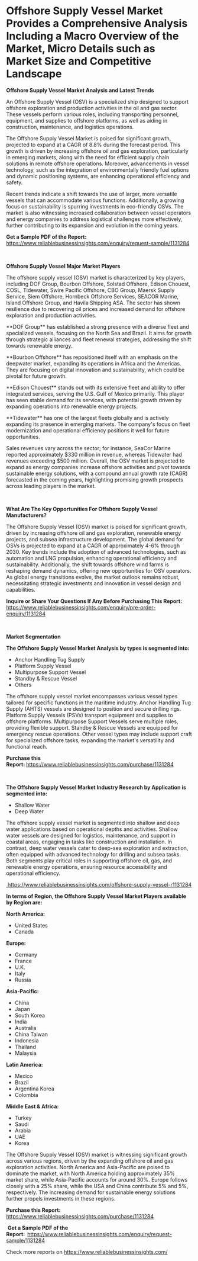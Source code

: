 <p><h1>Offshore Supply Vessel Market Provides a Comprehensive Analysis Including a Macro Overview of the Market, Micro Details such as Market Size and Competitive Landscape</h1></p><p><strong>Offshore Supply Vessel Market Analysis and Latest Trends</strong></p>
<p><p>An Offshore Supply Vessel (OSV) is a specialized ship designed to support offshore exploration and production activities in the oil and gas sector. These vessels perform various roles, including transporting personnel, equipment, and supplies to offshore platforms, as well as aiding in construction, maintenance, and logistics operations. </p><p>The Offshore Supply Vessel Market is poised for significant growth, projected to expand at a CAGR of 8.8% during the forecast period. This growth is driven by increasing offshore oil and gas exploration, particularly in emerging markets, along with the need for efficient supply chain solutions in remote offshore operations. Moreover, advancements in vessel technology, such as the integration of environmentally friendly fuel options and dynamic positioning systems, are enhancing operational efficiency and safety.</p><p>Recent trends indicate a shift towards the use of larger, more versatile vessels that can accommodate various functions. Additionally, a growing focus on sustainability is spurring investments in eco-friendly OSVs. The market is also witnessing increased collaboration between vessel operators and energy companies to address logistical challenges more effectively, further contributing to its expansion and evolution in the coming years.</p></p>
<p><strong>Get a Sample PDF of the Report:&nbsp;</strong> <a href="https://www.reliablebusinessinsights.com/enquiry/request-sample/1131284?utm_campaign=2757&utm_medium=2&utm_source=Github&utm_content=ia&utm_term=30032025&utm_id=offshore-supply-vessel">https://www.reliablebusinessinsights.com/enquiry/request-sample/1131284</a></p>
<p>&nbsp;</p>
<p><strong>Offshore Supply Vessel Major Market Players</strong></p>
<p><p>The offshore supply vessel (OSV) market is characterized by key players, including DOF Group, Bourbon Offshore, Solstad Offshore, Edison Chouest, COSL, Tidewater, Swire Pacific Offshore, CBO Group, Maersk Supply Service, Siem Offshore, Hornbeck Offshore Services, SEACOR Marine, Island Offshore Group, and Havila Shipping ASA. The sector has shown resilience due to recovering oil prices and increased demand for offshore exploration and production activities.</p><p>**DOF Group** has established a strong presence with a diverse fleet and specialized vessels, focusing on the North Sea and Brazil. It aims for growth through strategic alliances and fleet renewal strategies, addressing the shift towards renewable energy.</p><p>**Bourbon Offshore** has repositioned itself with an emphasis on the deepwater market, expanding its operations in Africa and the Americas. They are focusing on digital innovation and sustainability, which could be pivotal for future growth.</p><p>**Edison Chouest** stands out with its extensive fleet and ability to offer integrated services, serving the U.S. Gulf of Mexico primarily. This player has seen stable demand for its services, with potential growth driven by expanding operations into renewable energy projects.</p><p>**Tidewater** has one of the largest fleets globally and is actively expanding its presence in emerging markets. The company's focus on fleet modernization and operational efficiency positions it well for future opportunities.</p><p>Sales revenues vary across the sector; for instance, SeaCor Marine reported approximately $330 million in revenue, whereas Tidewater had revenues exceeding $500 million. Overall, the OSV market is projected to expand as energy companies increase offshore activities and pivot towards sustainable energy solutions, with a compound annual growth rate (CAGR) forecasted in the coming years, highlighting promising growth prospects across leading players in the market.</p></p>
<p>&nbsp;</p>
<p><strong>What Are The Key Opportunities For Offshore Supply Vessel Manufacturers?</strong></p>
<p><p>The Offshore Supply Vessel (OSV) market is poised for significant growth, driven by increasing offshore oil and gas exploration, renewable energy projects, and subsea infrastructure development. The global demand for OSVs is projected to expand at a CAGR of approximately 4-6% through 2030. Key trends include the adoption of advanced technologies, such as automation and LNG propulsion, enhancing operational efficiency and sustainability. Additionally, the shift towards offshore wind farms is reshaping demand dynamics, offering new opportunities for OSV operators. As global energy transitions evolve, the market outlook remains robust, necessitating strategic investments and innovation in vessel design and capabilities.</p></p>
<p><strong>Inquire or Share Your Questions If Any Before Purchasing This Report:</strong> <a href="https://www.reliablebusinessinsights.com/enquiry/pre-order-enquiry/1131284?utm_campaign=2757&utm_medium=2&utm_source=Github&utm_content=ia&utm_term=30032025&utm_id=offshore-supply-vessel">https://www.reliablebusinessinsights.com/enquiry/pre-order-enquiry/1131284</a></p>
<p>&nbsp;</p>
<p><strong>Market Segmentation</strong></p>
<p><strong>The Offshore Supply Vessel Market Analysis by types is segmented into:</strong></p>
<p><ul><li>Anchor Handling Tug Supply</li><li>Platform Supply Vessel</li><li>Multipurpose Support Vessel</li><li>Standby & Rescue Vessel</li><li>Others</li></ul></p>
<p><p>The offshore supply vessel market encompasses various vessel types tailored for specific functions in the maritime industry. Anchor Handling Tug Supply (AHTS) vessels are designed to position and secure drilling rigs. Platform Supply Vessels (PSVs) transport equipment and supplies to offshore platforms. Multipurpose Support Vessels serve multiple roles, providing flexible support. Standby & Rescue Vessels are equipped for emergency rescue operations. Other vessel types may include support craft for specialized offshore tasks, expanding the market's versatility and functional reach.</p></p>
<p><strong>Purchase this Report:&nbsp;</strong><a href="https://www.reliablebusinessinsights.com/purchase/1131284?utm_campaign=2757&utm_medium=2&utm_source=Github&utm_content=ia&utm_term=30032025&utm_id=offshore-supply-vessel">https://www.reliablebusinessinsights.com/purchase/1131284</a></p>
<p>&nbsp;</p>
<p><strong>The Offshore Supply Vessel Market Industry Research by Application is segmented into:</strong></p>
<p><ul><li>Shallow Water</li><li>Deep Water</li></ul></p>
<p><p>The offshore supply vessel market is segmented into shallow and deep water applications based on operational depths and activities. Shallow water vessels are designed for logistics, maintenance, and support in coastal areas, engaging in tasks like construction and installation. In contrast, deep water vessels cater to deep-sea exploration and extraction, often equipped with advanced technology for drilling and subsea tasks. Both segments play critical roles in supporting offshore oil, gas, and renewable energy operations, ensuring resource accessibility and operational efficiency.</p></p>
<p><a href="https://www.reliablebusinessinsights.com/offshore-supply-vessel-r1131284?utm_campaign=2757&utm_medium=2&utm_source=Github&utm_content=ia&utm_term=30032025&utm_id=offshore-supply-vessel">&nbsp;https://www.reliablebusinessinsights.com/offshore-supply-vessel-r1131284</a></p>
<p><strong>In terms of Region, the Offshore Supply Vessel Market Players available by Region are:</strong></p>
<p>
    <p> <strong> North America: </strong>
        <ul>
            <li>United States</li>
            <li>Canada</li>
        </ul>
        </p> 
    <p> <strong> Europe: </strong>
        <ul>
            <li>Germany</li>
            <li>France</li>
            <li>U.K.</li>
            <li>Italy</li>
            <li>Russia</li>
        </ul>
        </p> 
    <p> <strong> Asia-Pacific: </strong>
        <ul>
            <li>China</li>
            <li>Japan</li>
            <li>South Korea</li>
            <li>India</li>
            <li>Australia</li>
            <li>China Taiwan</li>
            <li>Indonesia</li>
            <li>Thailand</li>
            <li>Malaysia</li>
        </ul>
        </p> 
    <p> <strong> Latin America: </strong>
        <ul>
            <li>Mexico</li>
            <li>Brazil</li>
            <li>Argentina Korea</li>
            <li>Colombia</li>
        </ul>
        </p> 
    <p> <strong> Middle East & Africa: </strong>
        <ul>
            <li>Turkey</li>
            <li>Saudi</li>
            <li>Arabia</li>
            <li>UAE</li>
            <li>Korea</li>
        </ul>
    </p>
    </p>
<p><p>The Offshore Supply Vessel (OSV) market is witnessing significant growth across various regions, driven by the expanding offshore oil and gas exploration activities. North America and Asia-Pacific are poised to dominate the market, with North America holding approximately 35% market share, while Asia-Pacific accounts for around 30%. Europe follows closely with a 25% share, while the USA and China contribute 5% and 5%, respectively. The increasing demand for sustainable energy solutions further propels investments in these regions.</p></p>
<p><strong>Purchase this Report: </strong><a href="https://www.reliablebusinessinsights.com/purchase/1131284?utm_campaign=2757&utm_medium=2&utm_source=Github&utm_content=ia&utm_term=30032025&utm_id=offshore-supply-vessel">https://www.reliablebusinessinsights.com/purchase/1131284</a></p>
<p>&nbsp;<strong>Get a Sample PDF of the Report:&nbsp;&nbsp;</strong><a href="https://www.reliablebusinessinsights.com/enquiry/request-sample/1131284?utm_campaign=2757&utm_medium=2&utm_source=Github&utm_content=ia&utm_term=30032025&utm_id=offshore-supply-vessel">https://www.reliablebusinessinsights.com/enquiry/request-sample/1131284</a></p>
<p><strong></strong></p>
<p>Check more reports on <a href="https://www.reliablebusinessinsights.com/?utm_campaign=2757&utm_medium=2&utm_source=Github&utm_content=ia&utm_term=30032025&utm_id=offshore-supply-vessel">https://www.reliablebusinessinsights.com/</a></p>